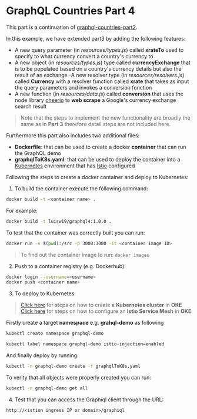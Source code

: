 # GraphQL Countries Part 4

This part is a continuation of [graphql-countries-part2](https://github.com/luisw19/graphql-samples/tree/master/graphql-countries-part3).

In this example, we have extended part3 by adding the following features:

- A new query parameter (in *resources/types.js*) called **xrateTo** used to specify to what currency convert a country's currency to
- A new object (in *resources/types.js*) type called **currencyExchange** that is to be populated based on a country's currency details but also the result of an exchange
-A new resolver type (in *resources/resolvers.js*) called **Currency** with a resolver function called **xrate** that takes as input the query parameters and invokes a conversion function
- A new function (in *resources/data.js*) called **conversion** that uses the node library [cheerio](https://cheerio.js.org/) to **web scrape** a Google's currency exchange search result

> Note that the steps to implement the new functionality are broadly the same as in **Part 3**
> therefore  detail steps are not included here.

Furthermore this part also includes two additional files:
- **Dockerfile**: that can be used to create a docker **container** that can run the GraphQL demo
- **graphqlToK8s.yaml**: that can be used to deploy the container into a [Kubernetes](https://kubernetes.io/) environment that has [Istio](https://Istio.io) configured

Following the steps to create a docker container and deploy to Kubernetes:

1. To build the container execute the following command:

```bash
docker build -t <container name> .
```

For example:

```bash
docker build -t luisw19/graphql4:1.0.0 .
```

To test that the container was correctly built you can run:

```bash
docker run -v $(pwd):/src -p 3000:3000 -it <container image ID>
```
> To find out the container image Id run: `docker images`

2. Push to a container registry (e.g. Dockerhub):

```bash
docker login --username=<username>
docker push <container name>
```

3. To deploy to Kubernetes:

> [Click here](https://luisw19.github.io/oci-series/oke-install/) for steps on how to create a **Kubernetes cluster** in **OKE**
> [Click here](https://luisw19.github.io/oci-series/oke-istio/) for steps on how to configure an **Istio Service Mesh** in **OKE**

Firstly create a target **namespace** e.g. **grahql-demo** as following

```bash
kubectl create namespace graphql-demo
```

```bash
kubectl label namespace graphql-demo istio-injection=enabled
```

And finally deploy by running:

```bash
kubectl -n graphql-demo create -f graphqlToK8s.yaml
```

To verity that all objects were properly created you can run:

```bash
kubectl -n graphql-demo get all
```

4. Test that you can access the Graphiql client through the URL:

```
http://<istion ingress IP or domain>/graphiql
```

